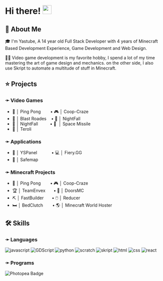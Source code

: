 # Hi there! <img src="https://media.giphy.com/media/hvRJCLFzcasrR4ia7z/giphy.gif" width="29px" height="29px">

## 🚀 About Me

🎓 I'm Yastube, A 14 year old Full Stack Developer with 4 years of Minecraft Based Development Experience, Game Development and Web Design.

👨‍💻 Video game development is my favorite hobby, I spend a lot of my time mastering the art of game design and mechanics. on the other side, I also use Skript to automate a multitude of stuff in Minecraft.


## ⭐ Projects
### ➛ __Video Games__
 - 🏓  │ Ping Pong   &nbsp; &nbsp; &nbsp; &nbsp;• 🎮  │ Coop-Craze
 - 👾  │ Blast Roades &nbsp; &nbsp;• 👾  │ NightFall
 - 👾  │ NightFall &nbsp; &nbsp; &nbsp; &nbsp; &nbsp;• 🚀 ﻿ │ Space Missile
 - 💚  │ Teroli

### ➛ __Applications__
- 📂  │ YSPanel &nbsp; &nbsp; &nbsp; &nbsp; &nbsp; &nbsp;• 💻﻿  │ Fiery.GG
- 🦺  │  Safemap

### ➛ __Minecraft Projects__
- 🏓  │ Ping Pong   &nbsp; &nbsp; &nbsp; &nbsp;**•** 🎮  │ Coop-Craze
- 🏆   │ TeamEnvex &nbsp; &nbsp; &nbsp; **•** 🚪   │ DoorsMC
- ⛏️   │ FastBuilder &nbsp; &nbsp; &nbsp; **•** 🖱️   │ Reducer
- 🛏️   │ BedClutch &nbsp; &nbsp; &nbsp; &nbsp;__•__ 🌎 │ Minecraft World Hoster

## 🛠️ Skills

### ➛ __Languages__

![javascript](https://img.shields.io/badge/Java%20Script-20232A?style=for-the-badge&logo=javascript&logoColor=white)
![GDScript](https://img.shields.io/badge/Godot%20Engine-478CBF?logo=godotengine&logoColor=fff&style=for-the-badge)
![python](https://img.shields.io/badge/Python-3776AB?style=for-the-badge&logo=python&logoColor=white)
![scratch](https://img.shields.io/badge/Scratch-3776AB?style=for-the-badge&logo=scratch&logoColor=white)
![skript](https://img.shields.io/badge/Skript-20232A?style=for-the-badge&logo=code&logoColor=white)
![html](https://img.shields.io/badge/HTML5-E34F26?style=for-the-badge&logo=html5&logoColor=white)
![css](https://img.shields.io/badge/CSS3-1572B6?style=for-the-badge&logo=css3&logoColor=white)
![react](https://img.shields.io/badge/React-20232A?style=for-the-badge&logo=react&logoColor=61DAFB)

### ➛ __Programs__

![Photopea Badge](https://img.shields.io/badge/Photopea-18A497?logo=photopea&logoColor=fff&style=for-the-badge)




